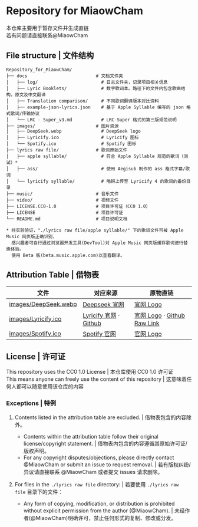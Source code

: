 # Repository for MiaowCham
本仓库主要用于暂存文件并生成直链  
若有问题请直接联系@MiaowCham

## File structure | 文件结构
```
Repository_for_MiaowCham/
├── docs                          # 文档文件夹
│   ├── log/                        # 日志文件夹，记录项目相关信息
│   ├── Lyric Booklets/             # 数字歌词本。路径下的文件内包含歌曲结构，原文及中文翻译
│   ├── Translation comparison/     # 不同歌词翻译版本对比资料
│   ├── example-json-lyrics.json    # 基于 Apple Syllable 编写的 json 格式歌词/传输协议
│   └── LRC - Super_v3.md           # LRC-Super 格式的第三版规范说明
├── images/                       # 图片资源
│   ├── DeepSeek.webp               # DeepSeek logo 
│   ├── Lyricify.ico                # Lyricify 图标
│   └── Spotify.ico                 # Spotify 图标
├── lyrics raw file/              # 歌词原始文件
│   ├── apple syllable/             # 符合 Apple Syllable 规范的歌词（测试）*
│   ├── ass/                        # 使用 Aegisub 制作的 ass 格式字幕/歌词
│   └── lyricify syllable/          # 喵锵上传至 Lyricify 4 的歌词的备份目录
├── music/                        # 音乐文件
├── video/                        # 视频文件
├── LICENSE.CC0-1.0               # 项目许可证（CC0 1.0）
├── LICENSE                       # 项目许可证
└── README.md                     # 项目说明文档

* 经实验验证，"./lyrics raw file/apple syllable/" 下的歌词文件可被 Apple Music 网页版正确识别，
  感兴趣者可自行通过浏览器开发工具(DevTool)对 Apple Music 网页版缓存歌词进行替换体验。
  使用 Beta 版(beta.music.apple.com)以查看翻译。
```

## Attribution Table | 借物表
|文件|对应来源|原物直链|
|-|-|-|
|[images/DeepSeek.webp](images/DeepSeek.webp)|[Deepseek 官网](https://www.deepseek.com/)|[官网 Logo](https://cdn.deepseek.com/logo.png?x-image-process=image%2Fresize%2Cw_828)|
|[images/Lyricify.ico](images/Lyricify.ico)|[Lyricify 官网](https://lyricify.app/) · [Github](https://github.com/WXRIW/Lyricify-App/blob/main/images/lyricify_icon.png)|[官网 Logo](https://lyricify.app/_asset/Lyricify-icon.BDCo8SZW.png) · [Github Raw Link](https://raw.githubusercontent.com/WXRIW/Lyricify-App/refs/heads/main/images/lyricify_icon.png)|
|[images/Spotify.ico](images/Spotify.ico)|[Spotify 官网](https://open.spotify.com/)|[官网 Logo](https://open.spotify.com/favicon.ico)

## License  |  许可证  
This repository uses the CC0 1.0 License  |  本仓库使用 CC0 1.0 许可证  
This means anyone can freely use the content of this repository  |  这意味着任何人都可以随意使用该仓库的内容  

### Exceptions  |  特例  
1. Contents listed in the attribution table are excluded.  |  借物表包含的内容除外。  
   - Contents within the attribution table follow their original license/copyright statement.  |  借物表内包含的内容遵循其原始许可证/版权声明。  
   - For any copyright disputes/objections, please directly contact @MiaowCham or submit an issue to request removal.  |  若有版权纠纷/异议请直接联系 @MiaowCham 或者提交 issues 请求删除。  

2. For files in the `./lyrics raw file` directory:  |  若要使用 `./lyrics raw file` 目录下的文件：  
   - Any form of copying, modification, or distribution is prohibited without explicit permission from the author (@MiaowCham).  |  未经作者(@MiaowCham)明确许可，禁止任何形式的复制、修改或分发。  
